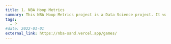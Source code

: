 ```yaml
---
title: 1. NBA Hoop Metrics
summary: This NBA Hoop Metrics project is a Data Science project. It was made using python. It works with datasets collected from various sources like APIs and CSV files to scrape websites for useful data.
tags:
  - P
#date: 2022-01-01
external_link: https://nba-sand.vercel.app/games/
---
```

